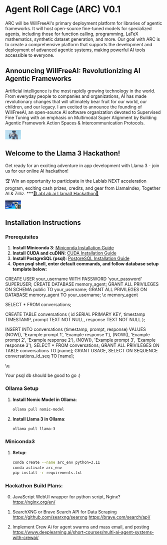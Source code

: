 # Agent Roll Cage (ARC) V0.1
ARC will be WillFreeAI's primary deployment platform for libraries of agentic frameworks. It will host open-source fine-tuned models for specialized agents, including those for function calling, programming, LaTeX mathematics, synthetic dataset generation, and more. Our goal with ARC is to create a comprehensive platform that supports the development and deployment of advanced agentic systems, making powerful AI tools accessible to everyone.

## Announcing WillFreeAI: Revolutionizing AI Agentic Frameworks
Artificial intelligence is the most rapidly growing technology in the world. From everyday people to companies and organizations, AI has made revolutionary changes that will ultimately bear fruit for our world, our children, and our legacy. I am excited to announce the founding of WillFreeAI, an open-source AI software organization devoted to Supervised Fine Tuning with an emphasis on Multimodal Super Alignment by Building Agentic Framework Action Spaces & Intercommunication Protocols.

<img
src="docs/ARC_05_lablab.jpeg"
  style="display: inline-block; margin: 0 auto; max-width: 50px">

## Welcome to the Llama 3 Hackathon!
Get ready for an exciting adventure in app development with Llama 3 - join us for our online AI hackathon!

🏆 Win an opportunity to participate in the Lablab NEXT acceleration program, exciting cash prizes, credits, and gear from LlamaIndex, Together AI & Zilliz.
***[🦾LabLab.ai Llama3 Hackathon🦿](https://lablab.ai/event/llama-3-ai-hackathon)

<img
src="docs/llama3_hackathon.jpeg"
  style="display: inline-block; margin: 0 auto; max-width: 50px">

## Installation Instructions

### Prerequisites
1. **Install Miniconda 3**: 
   [Miniconda Installation Guide](https://docs.conda.io/projects/conda/en/latest/user-guide/install/index.html)
2. **Install CUDA and cuDNN**:
   [CUDA Installation Guide](https://docs.nvidia.com/cuda/cuda-installation-guide-linux/index.html)
3. **Install PostgreSQL (psql)**:
   [PostgreSQL Installation Guide](https://www.postgresql.org/download/)
4. **Open psql shell, enter default commands, and follow database setup template below:**

CREATE USER your_username WITH PASSWORD 'your_password' SUPERUSER;
CREATE DATABASE memory_agent;
GRANT ALL PRIVILEGES ON SCHEMA public TO your_username;
GRANT ALL PRIVILEGES ON DATABASE memory_agent TO your_username;
\c memory_agent

SELECT * FROM conversations;

CREATE TABLE conversations (
    id SERIAL PRIMARY KEY,
    timestamp TIMESTAMP,
    prompt TEXT NOT NULL,
    response TEXT NOT NULL
);

INSERT INTO conversations (timestamp, prompt, response) 
VALUES 
(NOW(), 'Example prompt 1', 'Example response 1'),
(NOW(), 'Example prompt 2', 'Example response 2'),
(NOW(), 'Example prompt 3', 'Example response 3');
SELECT * FROM conversations;
GRANT ALL PRIVILEGES ON TABLE conversations TO [name];
GRANT USAGE, SELECT ON SEQUENCE conversations_id_seq TO [name];

\q

Your psql db should be good to go :)

### Ollama Setup
1. **Install Nomic Model in Ollama**:
    ```bash
    ollama pull nomic-model

2. **Install Llama 3 in Ollama**:
    ```bash
    ollama pull llama-3

### Miniconda3
1. **Setup**:
    ```bash
    conda create --name arc_env python=3.11
    conda activate arc_env
    pip install -r requirements.txt

### Hackathon Build Plans:
0. JavaScript WebUI wrapper for python script, Nginx?
https://nginx.org/en/

1. SearchXNG or Brave Search API for Data Scraping
https://github.com/searxng/searxng
https://brave.com/search/api/

2. Implement Crew Ai for agent swarms and mass email, and posting
https://www.deeplearning.ai/short-courses/multi-ai-agent-systems-with-crewai/
